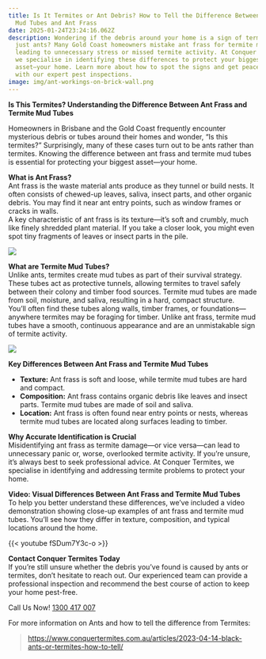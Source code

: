 ```yaml
---
title: Is It Termites or Ant Debris? How to Tell the Difference Between Termite
  Mud Tubes and Ant Frass
date: 2025-01-24T23:24:16.062Z
description: Wondering if the debris around your home is a sign of termites or
  just ants? Many Gold Coast homeowners mistake ant frass for termite mud tubes,
  leading to unnecessary stress or missed termite activity. At Conquer Termites,
  we specialise in identifying these differences to protect your biggest
  asset—your home. Learn more about how to spot the signs and get peace of mind
  with our expert pest inspections.
image: img/ant-workings-on-brick-wall.png
---
```

**Is This Termites? Understanding the Difference Between Ant Frass and Termite Mud Tubes**

Homeowners in Brisbane and the Gold Coast frequently encounter mysterious debris or tubes around their homes and wonder, “Is this termites?” Surprisingly, many of these cases turn out to be ants rather than termites. Knowing the difference between ant frass and termite mud tubes is essential for protecting your biggest asset—your home.

**What is Ant Frass?**\
Ant frass is the waste material ants produce as they tunnel or build nests. It often consists of chewed-up leaves, saliva, insect parts, and other organic debris. You may find it near ant entry points, such as window frames or cracks in walls.\
A key characteristic of ant frass is its texture—it’s soft and crumbly, much like finely shredded plant material. If you take a closer look, you might even spot tiny fragments of leaves or insect parts in the pile.

![](img/ant-workings-on-brick-wall.png)

**What are Termite Mud Tubes?**\
Unlike ants, termites create mud tubes as part of their survival strategy. These tubes act as protective tunnels, allowing termites to travel safely between their colony and timber food sources. Termite mud tubes are made from soil, moisture, and saliva, resulting in a hard, compact structure.\
You’ll often find these tubes along walls, timber frames, or foundations—anywhere termites may be foraging for timber. Unlike ant frass, termite mud tubes have a smooth, continuous appearance and are an unmistakable sign of termite activity.

![](img/termite-mud-leads-tubes.png)

**Key Differences Between Ant Frass and Termite Mud Tubes**

* **Texture:** Ant frass is soft and loose, while termite mud tubes are hard and compact.
* **Composition:** Ant frass contains organic debris like leaves and insect parts. Termite mud tubes are made of soil and saliva.
* **Location:** Ant frass is often found near entry points or nests, whereas termite mud tubes are located along surfaces leading to timber.

**Why Accurate Identification is Crucial**\
Misidentifying ant frass as termite damage—or vice versa—can lead to unnecessary panic or, worse, overlooked termite activity. If you’re unsure, it’s always best to seek professional advice. At Conquer Termites, we specialise in identifying and addressing termite problems to protect your home.

**Video: Visual Differences Between Ant Frass and Termite Mud Tubes**\
To help you better understand these differences, we’ve included a video demonstration showing close-up examples of ant frass and termite mud tubes. You’ll see how they differ in texture, composition, and typical locations around the home.

{{< youtube fSDum7Y3c-o >}}

**Contact Conquer Termites Today**\
If you’re still unsure whether the debris you’ve found is caused by ants or termites, don’t hesitate to reach out. Our experienced team can provide a professional inspection and recommend the best course of action to keep your home pest-free.

Call Us Now! [1300 417 007](tel:1300417007)

For more information on Ants and how to tell the difference from Termites: 

> <https://www.conquertermites.com.au/articles/2023-04-14-black-ants-or-termites-how-to-tell/>